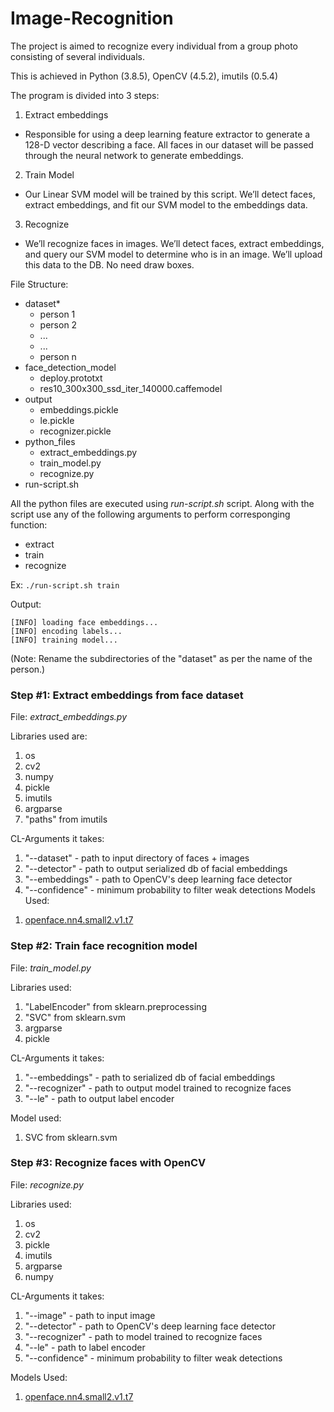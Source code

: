 # Image-Recognition

The project is aimed to recognize every individual from a group photo consisting of several individuals.

This is achieved in Python (3.8.5), OpenCV (4.5.2), imutils (0.5.4)

The program is divided into 3 steps:

1. Extract embeddings
* Responsible for using a deep learning feature extractor to generate a 128-D vector describing a face. All faces in our dataset will be passed through the neural network to generate embeddings.
2. Train Model
* Our Linear SVM model will be trained by this script. We’ll detect faces, extract embeddings, and fit our SVM model to the embeddings data.
3. Recognize
* We’ll recognize faces in images. We’ll detect faces, extract embeddings, and query our SVM model to determine who is in an image. We’ll upload this data to the DB. No need draw boxes.

File Structure:
* dataset*
    * person 1
    * person 2
    * ...
    * ...
    * person n
* face_detection_model
    * deploy.prototxt
    * res10_300x300_ssd_iter_140000.caffemodel
* output
    * embeddings.pickle
    * le.pickle
    * recognizer.pickle
* python_files
    * extract_embeddings.py
    * train_model.py
    * recognize.py
* run-script.sh

All the python files are executed using <em>run-script.sh</em> script. Along with the script use any of the following arguments to perform corresponging function:
* extract
* train
* recognize

Ex: `./run-script.sh train`

Output:
```
[INFO] loading face embeddings...
[INFO] encoding labels...
[INFO] training model...
```

(Note: Rename the subdirectories of the "dataset" as per the name of the person.)

### Step #1: Extract embeddings from face dataset

File: <em>extract_embeddings.py</em>

Libraries used are:

1. os
2. cv2
3. numpy
4. pickle
5. imutils
6. argparse
7. "paths" from imutils

CL-Arguments it takes:
1. "--dataset" - path to input directory of faces + images
2. "--detector" - path to output serialized db of facial embeddings
3. "--embeddings" - path to OpenCV's deep learning face detector
4. "--confidence" - minimum probability to filter weak detections
Models Used:
1) [openface.nn4.small2.v1.t7](https://github.com/pyannote/pyannote-data/blob/master/openface.nn4.small2.v1.t7)

### Step #2: Train face recognition model

File: <em>train_model.py</em>

Libraries used:
1. "LabelEncoder" from sklearn.preprocessing
2. "SVC" from sklearn.svm
3. argparse
4. pickle

CL-Arguments it takes:
1. "--embeddings" - path to serialized db of facial embeddings
2. "--recognizer" - path to output model trained to recognize faces
3. "--le" - path to output label encoder

Model used:
1) SVC from sklearn.svm

### Step #3: Recognize faces with OpenCV

File: <em>recognize.py</em>

Libraries used:
1. os
2. cv2
3. pickle
4. imutils
5. argparse
6. numpy

CL-Arguments it takes:
1. "--image" - path to input image
2. "--detector" - path to OpenCV's deep learning face detector
3. "--recognizer" - path to model trained to recognize faces
4. "--le" - path to label encoder
5. "--confidence" - minimum probability to filter weak detections

Models Used:
1) [openface.nn4.small2.v1.t7](https://github.com/pyannote/pyannote-data/blob/master/openface.nn4.small2.v1.t7)
